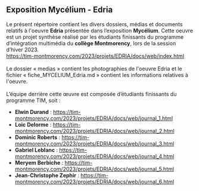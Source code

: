 ## Exposition Mycélium - Edria ##


Le présent répertoire contient les divers dossiers, médias et documents relatifs à l'oeuvre **Edria** présentée dans l’exposition **Mycélium**. Cette oeuvre est un projet synthèse réalisé par les étudiants finissants du programme d’intégration multimédia du **collège Montmorency**, lors de la session d’hiver 2023.
<br>
https://tim-montmorency.com/2023/projets/EDRIA/docs/web/index.html
<br>
<br>
Le dossier « medias » contient les photographies de l'oeuvre Edria et le fichier « fiche_MYCELIUM_Edria.md » contient les informations relatives à l'oeuvre.
<br>
<br>
L’équipe derrière cette œuvre est composée d’étudiants finissants du programme TIM, soit : 

* **Elwin Durand** :
https://tim-montmorency.com/2023/projets/EDRIA/docs/web/journal_1.html
* **Loic Delorme** :
https://tim-montmorency.com/2023/projets/EDRIA/docs/web/journal_2.html
* **Dominic Roberts** :
https://tim-montmorency.com/2023/projets/EDRIA/docs/web/journal_3.html
* **Gabriel Leblanc** :
https://tim-montmorency.com/2023/projets/EDRIA/docs/web/journal_4.html
* **Meryem Berbiche** :
https://tim-montmorency.com/2023/projets/EDRIA/docs/web/journal_5.html
* **Jean-Christophe Zephir** :
https://tim-montmorency.com/2023/projets/EDRIA/docs/web/journal_6.html


